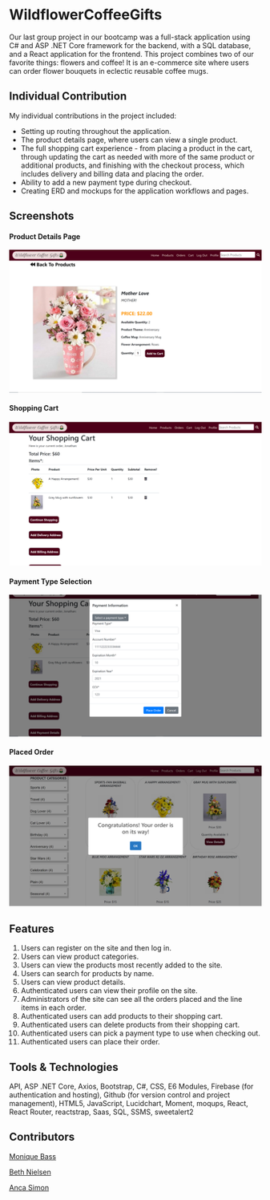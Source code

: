 # WildflowerCoffeeGifts

Our last group project in our bootcamp was a full-stack application using C# and ASP .NET Core framework for the backend, with a SQL database, and a React application for the frontend. This project combines two of our favorite things: flowers and coffee! It is an e-commerce site where users can order flower bouquets in eclectic reusable coffee mugs. 

## Individual Contribution
My individual contributions in the project included:
* Setting up routing throughout the application.
* The product details page, where users can view a single product.
* The full shopping cart experience - from placing a product in the cart, through updating the cart as needed with more of the same product or additional products, and finishing with the checkout process, which includes delivery and billing data and placing the order. 
* Ability to add a new payment type during checkout. 
* Creating ERD and mockups for the application workflows and pages.

## Screenshots
#### Product Details Page
![Product Details Page](./Wildflowercoffeegifts/wildflowercoffeegifts.ui/images/SingleProduct.png)
#### Shopping Cart
![Cart Page](./Wildflowercoffeegifts/wildflowercoffeegifts.ui/images/Cart.png)
#### Payment Type Selection
![Payment Type](./Wildflowercoffeegifts/wildflowercoffeegifts.ui/images/SelectPayment.png)
#### Placed Order
![Order](./Wildflowercoffeegifts/wildflowercoffeegifts.ui/images/PlaceOrder.png)



## Features
1. Users can register on the site and then log in. 
1. Users can view product categories.
1. Users can view the products most recently added to the site. 
1. Users can search for products by name.
1. Users can view product details. 
1. Authenticated users can view their profile on the site.
1. Administrators of the site can see all the orders placed and the line items in each order.
1. Authenticated users can add products to their shopping cart.
1. Authenticated users can delete products from their shopping cart.
1. Authenticated users can pick a payment type to use when checking out. 
1. Authenticated users can place their order. 

## Tools & Technologies
API, ASP .NET Core, Axios, Bootstrap, C#, CSS, E6 Modules, Firebase (for authentication and hosting), Github (for version control and project management), HTML5, JavaScript, Lucidchart, Moment, moqups, React, React Router, reactstrap, Saas, SQL, SSMS, sweetalert2

## Contributors
[Monique Bass](https://github.com/Nikababy01)

[Beth Nielsen](https://github.com/bethh56)

[Anca Simon](https://github.com/ancasimon)

